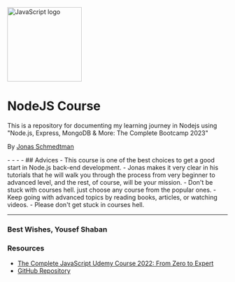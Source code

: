 <img src="https://www.vectorlogo.zone/logos/nodejs/nodejs-ar21.svg" width="170px" alt="JavaScript logo">

# NodeJS Course
<p>This is a repository for documenting my learning journey in Nodejs using "Node.js, Express, MongoDB & More: The Complete Bootcamp 2023"</p>
<p>By <a href="https://github.com/jonasschmedtmann" style="text-align:center;">Jonas Schmedtman</a></p>
- - - -
## Advices
- This course is one of the best choices to get a good start in Node.js back-end development.
- Jonas makes it very clear in his tutorials that he will walk you through the process from very beginner to advanced level, and the rest, of course, will be your mission.
- Don't be stuck with courses hell. just choose any course from the popular ones.
- Keep going with advanced topics by reading books, articles, or watching videos.
- Please don't get stuck in courses hell.

- - - -
### Best Wishes, Yousef Shaban
### Resources
- <a href="https://www.udemy.com/course/the-complete-javascript-course/">The Complete JavaScript Udemy Course 2022: From Zero to Expert</a>
- <a href="https://github.com/jonasschmedtmann/complete-javascript-course">GitHub Repository</a>
